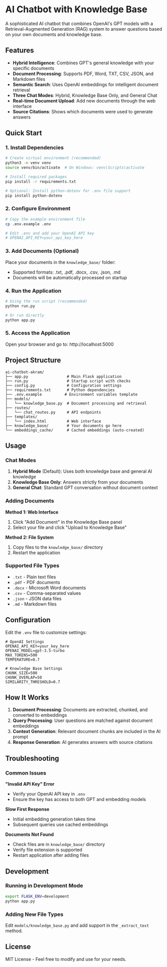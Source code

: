 # AI Chatbot with Knowledge Base

A sophisticated AI chatbot that combines OpenAI's GPT models with a Retrieval-Augmented Generation (RAG) system to answer questions based on your own documents and knowledge base.

## Features

- **Hybrid Intelligence**: Combines GPT's general knowledge with your specific documents
- **Document Processing**: Supports PDF, Word, TXT, CSV, JSON, and Markdown files
- **Semantic Search**: Uses OpenAI embeddings for intelligent document retrieval
- **Three Chat Modes**: Hybrid, Knowledge Base Only, and General Chat
- **Real-time Document Upload**: Add new documents through the web interface
- **Source Citations**: Shows which documents were used to generate answers

## Quick Start

### 1. Install Dependencies

```bash
# Create virtual environment (recommended)
python3 -m venv venv
source venv/bin/activate  # On Windows: venv\Scripts\activate

# Install required packages
pip install -r requirements.txt

# Optional: Install python-dotenv for .env file support
pip install python-dotenv
```

### 2. Configure Environment

```bash
# Copy the example environment file
cp .env.example .env

# Edit .env and add your OpenAI API key
# OPENAI_API_KEY=your_api_key_here
```

### 3. Add Documents (Optional)

Place your documents in the `knowledge_base/` folder:
- Supported formats: .txt, .pdf, .docx, .csv, .json, .md
- Documents will be automatically processed on startup

### 4. Run the Application

```bash
# Using the run script (recommended)
python run.py

# Or run directly
python app.py
```

### 5. Access the Application

Open your browser and go to: http://localhost:5000

## Project Structure

```
ai-chatbot-akram/
├── app.py                 # Main Flask application
├── run.py                 # Startup script with checks
├── config.py              # Configuration settings
├── requirements.txt       # Python dependencies
├── .env.example          # Environment variables template
├── models/
│   └── knowledge_base.py  # Document processing and retrieval
├── routes/
│   └── chat_routes.py     # API endpoints
├── templates/
│   └── index.html         # Web interface
├── knowledge_base/        # Your documents go here
└── embeddings_cache/      # Cached embeddings (auto-created)
```

## Usage

### Chat Modes

1. **Hybrid Mode** (Default): Uses both knowledge base and general AI knowledge
2. **Knowledge Base Only**: Answers strictly from your documents
3. **General Chat**: Standard GPT conversation without document context

### Adding Documents

**Method 1: Web Interface**
1. Click "Add Document" in the Knowledge Base panel
2. Select your file and click "Upload to Knowledge Base"

**Method 2: File System**
1. Copy files to the `knowledge_base/` directory
2. Restart the application

### Supported File Types

- `.txt` - Plain text files
- `.pdf` - PDF documents
- `.docx` - Microsoft Word documents
- `.csv` - Comma-separated values
- `.json` - JSON data files
- `.md` - Markdown files

## Configuration

Edit the `.env` file to customize settings:

```env
# OpenAI Settings
OPENAI_API_KEY=your_key_here
OPENAI_MODEL=gpt-3.5-turbo
MAX_TOKENS=500
TEMPERATURE=0.7

# Knowledge Base Settings
CHUNK_SIZE=500
CHUNK_OVERLAP=50
SIMILARITY_THRESHOLD=0.7
```

## How It Works

1. **Document Processing**: Documents are extracted, chunked, and converted to embeddings
2. **Query Processing**: User questions are matched against document embeddings
3. **Context Generation**: Relevant document chunks are included in the AI prompt
4. **Response Generation**: AI generates answers with source citations

## Troubleshooting

### Common Issues

**"Invalid API Key" Error**
- Verify your OpenAI API key in `.env`
- Ensure the key has access to both GPT and embedding models

**Slow First Response**
- Initial embedding generation takes time
- Subsequent queries use cached embeddings

**Documents Not Found**
- Check files are in `knowledge_base/` directory
- Verify file extension is supported
- Restart application after adding files

## Development

### Running in Development Mode

```bash
export FLASK_ENV=development
python app.py
```

### Adding New File Types

Edit `models/knowledge_base.py` and add support in the `_extract_text` method.

## License

MIT License - Feel free to modify and use for your needs.